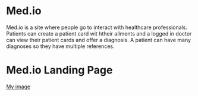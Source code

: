 # Med.io

Med.io is a site where people go to interact with healthcare professionals. Patients can create a patient card wit htheir ailments and a logged in doctor can view their patient cards and offer a diagnosis. A patient can have many diagnoses so they have multiple references. 

# Med.io Landing Page

[My image](johnnvas.github.com/root/homepage-image.jpg)

